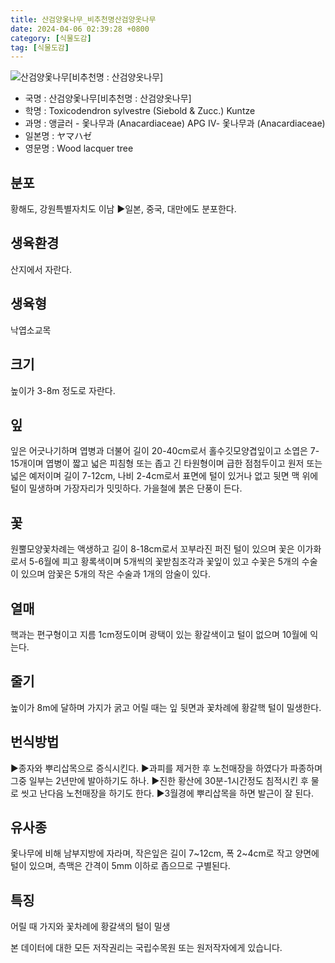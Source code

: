 ```yaml
---
title: 산검양옻나무_비추천명산검양옷나무
date: 2024-04-06 02:39:28 +0800
category: [식물도감]
tag: [식물도감]
---
```




![산검양옻나무[비추천명 : 산검양옷나무]](/fileUpload/plants/basic/Anacardiaceae/Rhus/17064/17064_5_th2.JPG)
- 국명 : 산검양옻나무[비추천명 : 산검양옷나무]
- 학명 : Toxicodendron sylvestre (Siebold & Zucc.) Kuntze
- 과명 : 앵글러 - 옻나무과 (Anacardiaceae) APG Ⅳ- 옻나무과 (Anacardiaceae)
- 일본명 : ヤマハゼ
- 영문명 : Wood lacquer tree


## 분포
황해도, 강원특별자치도 이남▶일본, 중국, 대만에도 분포한다.
## 생육환경
산지에서 자란다.
## 생육형
낙엽소교목
## 크기
높이가 3-8m 정도로 자란다.
## 잎
잎은 어긋나기하며 엽병과 더불어 길이 20-40cm로서 홀수깃모양겹잎이고 소엽은 7-15개이며 엽병이 짧고 넓은 피침형 또는 좁고 긴 타원형이며 급한 점첨두이고 원저 또는 넓은 예저이며 길이 7-12cm, 나비 2-4cm로서 표면에 털이 있거나 없고 뒷면 맥 위에 털이 밀생하며 가장자리가 밋밋하다. 가을철에 붉은 단풍이 든다.
## 꽃
원뿔모양꽃차례는 액생하고 길이 8-18cm로서 꼬부라진 퍼진 털이 있으며 꽃은 이가화로서 5-6월에 피고 황록색이며 5개씩의 꽃받침조각과 꽃잎이 있고 수꽃은 5개의 수술이 있으며 암꽃은 5개의 작은 수술과 1개의 암술이 있다.
## 열매
핵과는 편구형이고 지름 1cm정도이며 광택이 있는 황갈색이고 털이 없으며 10월에 익는다.
## 줄기
높이가 8m에 달하며 가지가 굵고 어릴 때는 잎 뒷면과 꽃차례에 황갈핵 털이 밀생한다.
## 번식방법
▶종자와 뿌리삽목으로 증식시킨다.▶과피를 제거한 후 노천매장을 하였다가 파종하며 그중 일부는 2년만에 발아하기도 하나. ▶진한 황산에 30분-1시간정도 침적시킨 후 물로 씻고 난다음 노천매장을 하기도 한다. ▶3월경에 뿌리삽목을 하면 발근이 잘 된다.
## 유사종
옻나무에 비해 남부지방에 자라며, 작은잎은 길이 7~12cm, 폭 2~4cm로 작고 양면에 털이 있으며, 측맥은 간격이 5mm 이하로 좁으므로 구별된다.
## 특징
어릴 때 가지와 꽃차례에 황갈색의 털이 밀생






본 데이터에 대한 모든 저작권리는 국립수목원 또는 원저작자에게 있습니다.
